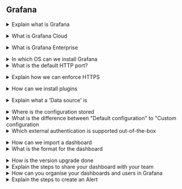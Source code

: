 ## Grafana

<details>
<summary>Explain what is Grafana</summary><br><b>

[Grafana Docs](https://grafana.com/docs/grafana/latest/introduction): "Grafana is a complete observability stack that allows you to monitor and analyze metrics, logs and traces. It allows you to query, visualize, alert on and understand your data no matter where it is stored. Create, explore, and share beautiful dashboards with your team and foster a data driven culture."
</b></details>

<details>
<summary>What is Grafana Cloud</summary><br><b>

[Grafana cloud](https://grafana.com/products/cloud/) is an edition of Grafana that is offered as a service through the cloud. The service is set up, administered and maintained by Grafana Labs and offers both free and paid options.
</b></details>

<details>
<summary>What is Grafana Enterprise</summary><br><b>

[Grafana Enterprise](https://grafana.com/docs/grafana/latest/enterprise/#enterprise-plugins) is a commercial edition of Grafana offered with enterprise features such as _Enterprise datasource_ plugins and built-in collaboration features. The edition includes full-time support and training from Grafana team.
 </b></details>
 
<details>
<summary>In which OS can we install Grafana</summary><br><b>

[Grafana Docs](https://grafana.com/docs/grafana/latest/installation/requirements/): Grafana can be installed on any platform, it is however only supported on the following platforms: 
- Windows
- MacOS
- Debian / Ubuntu
- Docker
- RPM-based linux (CentOS, Fedora, Red Hat, openSUSE, SUSE)
 </b></details>
 
<details>
<summary>What is the default HTTP port?</summary><br><b>

[Grafana getting started](https://grafana.com/docs/grafana/latest/getting-started/getting-started/): Grafana runs on default port 3000.
</b></details>

<details>
<summary>Explain how we can enforce HTTPS</summary><br><b>

[Grafana community](https://grafana.com/docs/grafana/latest/getting-started/getting-started/): Set the protocol to https on the Configuration settings, Grafana will then expect clients to send requests using the HTTPS protocol. Any client that uses HTTP will receive an SSL/TLS error.
</b></details>

<details>
<summary>How can we install plugins</summary><br><b>

[Grafana getting started](https://grafana.com/docs/grafana/latest/plugins/installation/): Navigate to the [Grafana plugins page](https://grafana.com/grafana/plugins/), find the desired plugin and click on it, then click on the installation tab. There are two ways to install depending on where your Grafana server is running:
- Cloud: On the For field of the installation tab, select the name of the organization you want to install the plugin on (unless you are only part of one), then click **install plugin**. Grafana cloud will automatically install the plugin to your Grafana instance.
you may need to log out and back in to see the plugin
- Local grafana: You can use the Grafana CLI which lets you list available plugins and install them.
```
grafana-cli plugins list-remote
grafana-cli plugins install <plugin-id>
```
You can also install a packaged plugin by downloading the asset from the installation tab, then extract the archive into the plugin directory. The path to the plugin directory can be seen in the configuration file: ```unzip my-plugin-0.2.0.zip -d YOUR_PLUGIN_DIR/my-plugin```
</b></details>

<details>
<summary>Explain what a 'Data source' is</summary><br><b>

[Grafana Docs](https://grafana.com/docs/grafana-cloud/fundamentals/intro-to-datasources/): A data source is some storage backend that acts as a source of data for Grafana. Some popular data sources are Prometheus, InfluxDB, Loki, AWS cloudwatch.
</b></details>

<details>
<summary>Where is the configuration stored</summary><br><b>

[Grafana getting started](https://grafana.com/docs/grafana/latest/getting-started/getting-started/): It depends on the operating system Grafana runs on
  - Linux: ```/etc/grafana/grafana.ini```
  - Windows: ```$WORKING_DIR/conf/defaults.ini```
  - MacOS: ```/usr/local/etc/grafana/grafana.ini```
</b></details>

<details>
<summary>What is the difference between "Default configuration" to "Custom configuration</summary><br><b>

[Grafana docs](https://grafana.com/docs/grafana/latest/administration/configuration/): The default configuration contains settings that Grafana use by default, the location depends on the OS environment:
- Windows: ```$WORKING_DIR/conf/defaults.ini```
- Linux: ```/etc/grafana/grafana.ini```
- macOS: ```/usr/local/etc/grafana/grafana.ini```

The custom configuration can be configured, either by modifying the custom configuration file or by adding environment variables that overrides current configuration. The configuration varies depending on the OS:
- Windows: There is a file ```sample.ini``` in the same directory as the defaults.ini file, copy sample.ini and name it ```custom.ini```. Uncomment the settings you want to override.
- Linux: Edit the configuration file at ```/etc/grafana/grafana.ini```
- macOS: Add a configuration file named ```custom.ini``` in the conf folder, if you installed Grafana using Homebrew then you can manually edit the ```conf/defaults.ini```
- Docker: You can override existing configuration in Grafana with environmental variables. An example is setting the Grafana instance name: ```E.g. export GF_DEFAULT_INSTANCE_NAME=my-instance```
</b></details>

<details>
<summary>Which external authentication is supported out-of-the-box</summary><br><b>

[Grafana docs](https://grafana.com/docs/grafana/latest/auth/overview/): Grafana Auth is the built-in authentication system with password authentication enabled by default
</b></details>

<details>
<summary>How can we import a dashboard</summary><br><b>

[Grafana getting started](https://grafana.com/docs/grafana/latest/dashboards/export-import/): A Grafana dashboard can be imported through the Grafana UI. Click on the + icon in the sidebar and then click import. You can import a dashboard through the following options:
- Uploading a dashboard JSON file, which is exported from the Grafana UI or fetched through the [HTTPS API](https://grafana.com/docs/grafana/latest/http_api/dashboard/#create-update-dashboard
)
- Paste a Grafana dashboard URL which is found at [grafana Dashboards](https://grafana.com/grafana/dashboards/), or a dashboard unique id into the text area.
- Paste raw Dashboard JSON text into the panel area.
Click load afterwards.
</b></details>

<details>
<summary>What is the format for the dashboard</summary><br><b>

[Grafana docs](https://grafana.com/docs/grafana/latest/dashboards/json-model/): Grafana dashboards are represented in JSON files as objects, they store metadata about a dashboard e.g. dashboard properties, panel metadata and variables.

</b></details>

<details>
<summary>How is the version upgrade done</summary><br><b>

[Grafana docs](https://grafana.com/docs/grafana/latest/dashboards/json-model/): The version upgrade varies on how Grafana was installed:
- Debian package: Download and execute the latest grafana package to upgrade.
- APT repository: Run sudo apt-get update (or upgrade)
- Binary .tar file: Download and extract the new package and overwrite all existing files.
- Docker: Pull the latest docker image from docker hub registry and stop the current container with Grafana. Then remove the old container and start a new with the latest grafana image
- Windows: Download the latest Windows binary package and extract to the same location as the old files, overwriting them
- MacOS: run brew update and then brew reinstall grafana
</b></details>

<details>
<summary>Explain the steps to share your dashboard with your team</summary><br><b>

[Grafana docs](https://grafana.com/docs/grafana/latest/sharing/share-dashboard/): Go to the homepage of your grafana Instance. Click on the share icon in the top navigation, from there three tabs are visible with the link tab shown.
- Direct link: Click copy, send the link to a Grafana user, note that the user needs authorization to view the link. This is done by adding the user to a team.
- Public Snapshot: Click on local snapshot to publish a snapshot to your local Grafana instance, or Publish to snapshots.raintank.io which is a free service for publishing dashboard snapshots to an external Grafana instance
You can configure snapshots to expire after a certain time and the timeout value to collect dashboard metrics
</b></details>
 
<details>
<summary>How can you organise your dashboards and users in Grafana</summary><br><b>

[Grafana docs](https://grafana.com/blog/2022/03/14/how-to-best-organize-your-teams-and-resources-in-grafana/
): The recommended way by Grafana labs is to create folders for grouping dashboards, library panels and alerts. Users can be organised through Teams which grants permissions to members of a group.
- [Folders](https://grafana.com/docs/grafana/latest/dashboards/dashboard_folders/): Click the + icon in the sidebar, then click "Create folder". In the create folder page, fill an unique name for the folder and click "Create"
- [Teams](https://grafana.com/tutorials/create-users-and-teams/) You need to be the server admin in order to create Teams. 
 1. Click the server admin (shield) icon in the sidebar, then in the Users tab, click New user.
 2. Enter the user details e.g. name, E-mail, Username and Password. The password can be changed later by the user
 3. Click Create to create the user account.
</b></details>
 
<details>
<summary>Explain the steps to create an Alert</summary><br><b>

[Grafana docs](https://grafana.com/docs/grafana/latest/alerting/old-alerting/create-alerts/): 
 
 "Navigate to the panel you want to add or edit an alert rule for, click the title, and then click Edit. On the Alert tab, click Create Alert. If an alert already exists for this panel, then you can just edit the fields on the Alert tab. Fill out the fields. Descriptions are listed below in Alert rule fields. When you have finished writing your rule, click Save in the upper right corner to save alert rule and the dashboard. (Optional but recommended) Click Test rule to make sure the rule returns the results you expect"
</b></details>


 
 
 
 

